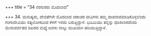 +++
title = "34 ನರಸುರರು ಮೊದಲಾದ"

+++
34. ಮನುಷ್ಯರು, ದೇವತೆಗಳೇ ಮೊದಲಾದ ಚರಾಚರ ಜೀವಿಗಳು ತಮ್ಮ ಪಾಪನಾಶಮಾಡಿಕೊಳ್ಳಲೆಂದು ಗಂಗಾದೇವಿಯು ಸತ್ಯಲೋಕದಿಂದ ಕೆಳಗೆ ಇಳಿದು ಬರುತ್ತಿದ್ದಾಳೆ. ಭೂಮಿಯು ತನ್ನನ್ನು ಧರಿಸಲಾರದೆಂದು ಮೇರುಪರ್ವತದ ಶಿಖರದ ಮಧ್ಯೆ ಅವಳು ನಾಲ್ಕು ಮುಖವಾಗಿ ಹರಿಯುತ್ತಿದ್ದಾಳೆ.